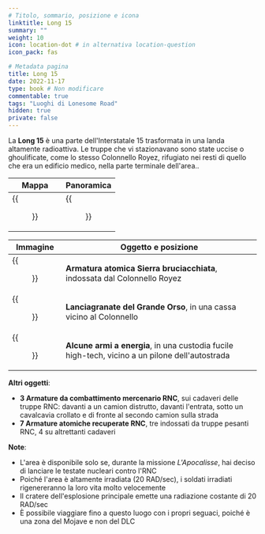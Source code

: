 ```yaml
---
# Titolo, sommario, posizione e icona
linktitle: Long 15
summary: ""
weight: 10
icon: location-dot # in alternativa location-question
icon_pack: fas

# Metadata pagina
title: Long 15
date: 2022-11-17
type: book # Non modificare
commentable: true
tags: "Luoghi di Lonesome Road"
hidden: true
private: false
---
```


<div class="fnv">

La **Long 15** è una parte dell'Interstatale 15 trasformata in una landa altamente radioattiva. Le truppe che vi stazionavano sono state uccise o ghoulificate, come lo stesso Colonnello Royez, rifugiato nei resti di quello che era un edificio medico, nella parte terminale dell'area..

| Mappa | Panoramica |
| ----- | ---------- |
|  {{<figure src="fnv/Long_15_loc.webp">}}     |  {{<figure src="fnv/Long_15.webp">}}          |

| Immagine | Oggetto e posizione |
| -------- | ------------------- |
|  {{<figure src="fnv/FNV_Long_15_CR_2.webp">}}        |  **Armatura atomica Sierra bruciacchiata**, indossata dal Colonnello Royez                   |
|  {{<figure src="fnv/Great_Bear_grenade_rifle.webp">}}        |  **Lanciagranate del Grande Orso**, in una cassa vicino al Colonnello                   |
| {{<figure src="fnv/Long_15_HT_gun_cases.webp">}}         |  **Alcune armi a energia**, in una custodia fucile high-tech, vicino a un pilone dell'autostrada                   | 

**Altri oggetti**:
- **3 Armature da combattimento mercenario RNC**, sui cadaveri delle truppe RNC: davanti a un camion distrutto, davanti l'entrata, sotto un cavalcavia crollato e di fronte al secondo camion sulla strada
- **7 Armature atomiche recuperate RNC**, tre indossati da truppe pesanti RNC, 4 su altrettanti cadaveri

**Note**:
- L'area è disponibile solo se, durante la missione _L'Apocalisse_, hai deciso di lanciare le testate nucleari contro l'RNC
- Poiché l'area è altamente irradiata (20 RAD/sec), i soldati irradiati rigenereranno la loro vita molto velocemente
- Il cratere dell'esplosione principale emette una radiazione costante di 20 RAD/sec
- È possibile viaggiare fino a questo luogo con i propri seguaci, poiché è una zona del Mojave e non del DLC

</div>

